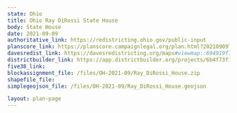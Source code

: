 ```yaml
---
state: Ohio
title: Ohio Ray DiRossi State House
body: State House
date: 2021-09-09
authoritative_link: https://redistricting.ohio.gov/public-input
planscore_link: https://planscore.campaignlegal.org/plan.html?20210909T153517.526639826Z
davesredist_link: https://davesredistricting.org/maps#viewmap::694919f7-6a5d-445b-b4f8-532be7635f3a
districtbuilder_link: https://app.districtbuilder.org/projects/6b4f73f1-88bd-45e5-a6ce-4f4d64a52ccf
five38_link:
blockassignment_file: /files/OH-2021-09/Ray_DiRossi_House.zip
shapefile_file:
simplegeojson_file: /files/OH-2021-09/Ray_DiRossi_House.geojson

layout: plan-page
---
```


